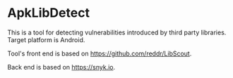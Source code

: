 # **ApkLibDetect**

This is a tool for detecting vulnerabilities introduced by third party libraries. Target platform is Android.

Tool's front end is based on https://github.com/reddr/LibScout.

Back end is based on https://snyk.io.

